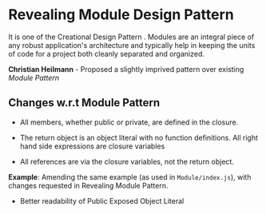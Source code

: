 # Revealing Module Design Pattern

It is one of the Creational Design Pattern . Modules are an integral piece of any robust application's architecture and typically help in keeping the units of code for a project both cleanly separated and organized.

**Christian Heilmann** - Proposed a slightly imprived pattern over existing _Module Pattern_

## Changes w.r.t Module Pattern

- All members, whether public or private, are defined in the closure.

- The return object is an object literal with no function definitions. All right hand side expressions are closure variables

- All references are via the closure variables, not the return object.

**Example**: Amending the same example (as used in `Module/index.js`), with changes requested in Revealing Module Pattern.

- Better readability of Public Exposed Object Literal

